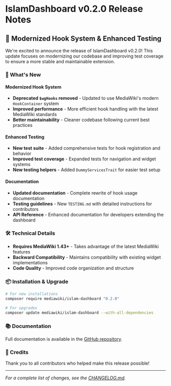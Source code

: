 # IslamDashboard v0.2.0 Release Notes

## 🚀 Modernized Hook System & Enhanced Testing

We're excited to announce the release of IslamDashboard v0.2.0! This update focuses on modernizing our codebase and improving test coverage to ensure a more stable and maintainable extension.

### 🔧 What's New

#### Modernized Hook System
- **Deprecated `$wgHooks` removed** - Updated to use MediaWiki's modern `HookContainer` system
- **Improved performance** - More efficient hook handling with the latest MediaWiki standards
- **Better maintainability** - Cleaner codebase following current best practices

#### Enhanced Testing
- **New test suite** - Added comprehensive tests for hook registration and behavior
- **Improved test coverage** - Expanded tests for navigation and widget systems
- **New testing helpers** - Added `DummyServicesTrait` for easier test setup

#### Documentation
- **Updated documentation** - Complete rewrite of hook usage documentation
- **Testing guidelines** - New `TESTING.md` with detailed instructions for contributors
- **API Reference** - Enhanced documentation for developers extending the dashboard

### 🛠️ Technical Details

- **Requires MediaWiki 1.43+** - Takes advantage of the latest MediaWiki features
- **Backward Compatibility** - Maintains compatibility with existing widget implementations
- **Code Quality** - Improved code organization and structure

### 📦 Installation & Upgrade

```bash
# For new installations
composer require mediawiki/islam-dashboard "0.2.0"

# For upgrades
composer update mediawiki/islam-dashboard --with-all-dependencies
```

### 📚 Documentation

Full documentation is available in the [GitHub repository](https://github.com/MuslimWiki/IslamDashboard).

### 🙏 Credits

Thank you to all contributors who helped make this release possible!

---

*For a complete list of changes, see the [CHANGELOG.md](https://github.com/MuslimWiki/IslamDashboard/blob/master/CHANGELOG.md).*
